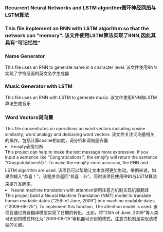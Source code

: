 <h3>Recurrent Neural Networks and LSTM algorithm循环神经网络与LSTM算法<h3>
This file implement an RNN with LSTM algorithm so that the network can "memory".
该文件使用LSTM算法实现了RNN,因此其具有“可记忆性”


<h3>Name Generator</h3>
This file uses an RNN to generate name in a character level.
该文件使用RNN实现了字符层面的英文名字生成器

<h3>Music Generator with LSTM</h3>
This file uses an RNN with LSTM to generate music.
该文件使用RNN和LSTM算法生成音乐

<h3>Word Vectors词向量</h3>
This file concentrates on operations on word vectors including cosine similarity, word analogy and debiasing word vectors.
该文件关注词向量相关的操作。包括计算cosine相似度，词分析和词向量去偏

<li>Emojify表情判断</li>
This project can help to make the text message more expressive. If you input a sentence like "Congratulations!", the emojify will return the sentence "Congratulations!👍". To make the emojify more accuracy, the RNN and LSTM algorithm are used.
该项目可以帮助让文本变得更加生动。举例来说，如果你输入“恭喜！”，该程序会返回“恭喜！👍”。同时该项目使用RNN与LSTM算法来提升准确率。


<li>Neural machine translation with attention使用注意力机制实现机器翻译</li>
This project build a Neural Machine Translation (NMT) model to translate human readable dates ("25th of June, 2009") into machine readable dates ("2009-06-25"). To implement this function, The attention model is used.
该项目通过机器翻译模型实现了日期的转化，比如，将"25th of June, 2009"等人类可识别的模式转化为"2009-06-25"等机器可识别的模式。注意力机制是实现该模型的关键。
